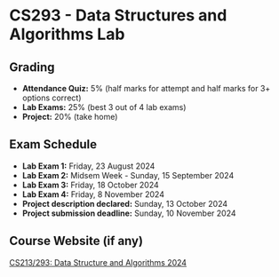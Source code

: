 # CS293 - Data Structures and Algorithms Lab

## Grading

- **Attendance Quiz:** 5% (half marks for attempt and half marks for 3+ options correct)
- **Lab Exams:** 25% (best 3 out of 4 lab exams)
- **Project:** 20% (take home)

## Exam Schedule

- **Lab Exam 1:** Friday, 23 August 2024
- **Lab Exam 2:** Midsem Week - Sunday, 15 September 2024
- **Lab Exam 3:** Friday, 18 October 2024
- **Lab Exam 4:** Friday, 8 November 2024
- **Project description declared:** Sunday, 13 October 2024
- **Project submission deadline:** Sunday, 10 November 2024

## Course Website (if any)

[CS213/293: Data Structure and Algorithms 2024](https://www.cse.iitb.ac.in/~akg/courses/2024-ds/)
